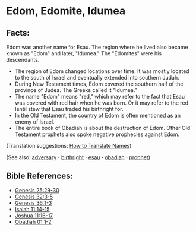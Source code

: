# Edom, Edomite, Idumea #

## Facts: ##

Edom was another name for Esau. The region where he lived also became known as "Edom" and later, "Idumea." The "Edomites" were his descendants.

* The region of Edom changed locations over time. It was mostly located to the south of Israel and eventually extended into southern Judah.
* During New Testament times, Edom covered the southern half of the province of Judea. The Greeks called it "Idumea."
* The name "Edom" means "red," which may refer to the fact that Esau was covered with red hair when he was born. Or it may refer to the red lentil stew that Esau traded his birthright for.
* In the Old Testament, the country of Edom is often mentioned as an enemy of Israel.
* The entire book of Obadiah is about the destruction of Edom. Other Old Testament prophets also spoke negative prophecies against Edom.

(Translation suggestions: [How to Translate Names](https://git.door43.org/Door43/en-ta-translate-vol1/src/master/content/translate_names.md))

(See also: [adversary](../other/adversary.md) **·** [birthright](../kt/birthright.md) **·** [esau](../other/esau.md) **·** [obadiah](../other/obadiah.md) **·** [prophet](../kt/prophet.md))

## Bible References: ##

* [Genesis 25:29-30](https://door43.org/en/bible/notes/gen/25/29)
* [Genesis 32:3-5](https://door43.org/en/bible/notes/gen/32/03)
* [Genesis 36:1-3](https://door43.org/en/bible/notes/gen/36/01)
* [Isaiah 11:14-15](https://door43.org/en/bible/notes/isa/11/14)
* [Joshua 11:16-17](https://door43.org/en/bible/notes/jos/11/16)
* [Obadiah 01:1-2](https://door43.org/en/bible/notes/oba/01/01)

